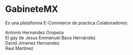 # GabineteMX
Es una plataforma E-Commerce de practica
Colaboradores:

Antonio Hernandez Oropeza<br>
El gay de Jesus Emmanuel Baca Hernández<br>
David Jimenez Hernandez<br>
Raul Martinez 
